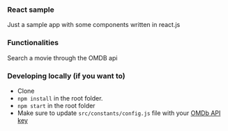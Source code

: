 ### React sample

Just a sample app with some components written in react.js

### Functionalities

Search a movie through the OMDB api

### Developing locally (if you want to)
- Clone
- `npm install` in the root folder.
- `npm start` in the root folder
- Make sure to update `src/constants/config.js` file with your  [OMDb API key](http://www.omdbapi.com/apikey.aspx)

